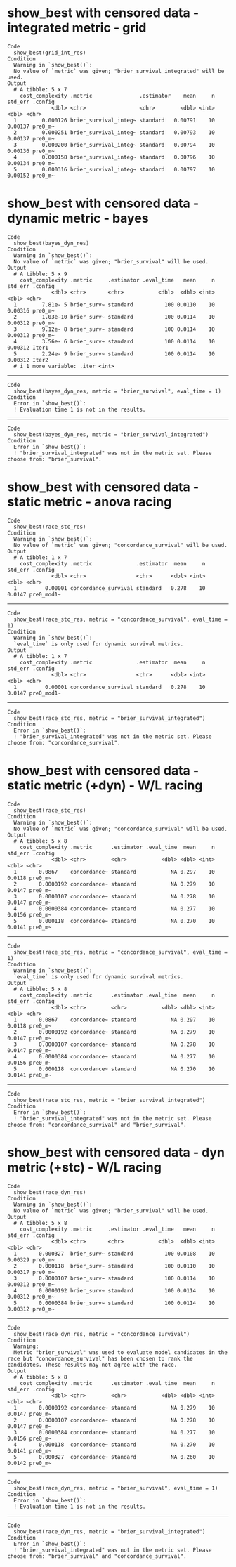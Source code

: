 # show_best with censored data - integrated metric - grid

    Code
      show_best(grid_int_res)
    Condition
      Warning in `show_best()`:
      No value of `metric` was given; "brier_survival_integrated" will be used.
    Output
      # A tibble: 5 x 7
        cost_complexity .metric               .estimator    mean     n std_err .config
                  <dbl> <chr>                 <chr>        <dbl> <int>   <dbl> <chr>  
      1        0.000126 brier_survival_integ~ standard   0.00791    10 0.00137 pre0_m~
      2        0.000251 brier_survival_integ~ standard   0.00793    10 0.00137 pre0_m~
      3        0.000200 brier_survival_integ~ standard   0.00794    10 0.00136 pre0_m~
      4        0.000158 brier_survival_integ~ standard   0.00796    10 0.00134 pre0_m~
      5        0.000316 brier_survival_integ~ standard   0.00797    10 0.00152 pre0_m~

# show_best with censored data - dynamic metric - bayes

    Code
      show_best(bayes_dyn_res)
    Condition
      Warning in `show_best()`:
      No value of `metric` was given; "brier_survival" will be used.
    Output
      # A tibble: 5 x 9
        cost_complexity .metric     .estimator .eval_time   mean     n std_err .config
                  <dbl> <chr>       <chr>           <dbl>  <dbl> <int>   <dbl> <chr>  
      1        7.81e- 5 brier_surv~ standard          100 0.0110    10 0.00316 pre0_m~
      2        1.03e-10 brier_surv~ standard          100 0.0114    10 0.00312 pre0_m~
      3        9.12e- 8 brier_surv~ standard          100 0.0114    10 0.00312 pre0_m~
      4        3.56e- 6 brier_surv~ standard          100 0.0114    10 0.00312 Iter1  
      5        2.24e- 9 brier_surv~ standard          100 0.0114    10 0.00312 Iter2  
      # i 1 more variable: .iter <int>

---

    Code
      show_best(bayes_dyn_res, metric = "brier_survival", eval_time = 1)
    Condition
      Error in `show_best()`:
      ! Evaluation time 1 is not in the results.

---

    Code
      show_best(bayes_dyn_res, metric = "brier_survival_integrated")
    Condition
      Error in `show_best()`:
      ! "brier_survival_integrated" was not in the metric set. Please choose from: "brier_survival".

# show_best with censored data - static metric - anova racing

    Code
      show_best(race_stc_res)
    Condition
      Warning in `show_best()`:
      No value of `metric` was given; "concordance_survival" will be used.
    Output
      # A tibble: 1 x 7
        cost_complexity .metric              .estimator  mean     n std_err .config   
                  <dbl> <chr>                <chr>      <dbl> <int>   <dbl> <chr>     
      1         0.00001 concordance_survival standard   0.278    10  0.0147 pre0_mod1~

---

    Code
      show_best(race_stc_res, metric = "concordance_survival", eval_time = 1)
    Condition
      Warning in `show_best()`:
      `eval_time` is only used for dynamic survival metrics.
    Output
      # A tibble: 1 x 7
        cost_complexity .metric              .estimator  mean     n std_err .config   
                  <dbl> <chr>                <chr>      <dbl> <int>   <dbl> <chr>     
      1         0.00001 concordance_survival standard   0.278    10  0.0147 pre0_mod1~

---

    Code
      show_best(race_stc_res, metric = "brier_survival_integrated")
    Condition
      Error in `show_best()`:
      ! "brier_survival_integrated" was not in the metric set. Please choose from: "concordance_survival".

# show_best with censored data - static metric (+dyn) - W/L racing

    Code
      show_best(race_stc_res)
    Condition
      Warning in `show_best()`:
      No value of `metric` was given; "concordance_survival" will be used.
    Output
      # A tibble: 5 x 8
        cost_complexity .metric      .estimator .eval_time  mean     n std_err .config
                  <dbl> <chr>        <chr>           <dbl> <dbl> <int>   <dbl> <chr>  
      1       0.0867    concordance~ standard           NA 0.297    10  0.0118 pre0_m~
      2       0.0000192 concordance~ standard           NA 0.279    10  0.0147 pre0_m~
      3       0.0000107 concordance~ standard           NA 0.278    10  0.0147 pre0_m~
      4       0.0000384 concordance~ standard           NA 0.277    10  0.0156 pre0_m~
      5       0.000118  concordance~ standard           NA 0.270    10  0.0141 pre0_m~

---

    Code
      show_best(race_stc_res, metric = "concordance_survival", eval_time = 1)
    Condition
      Warning in `show_best()`:
      `eval_time` is only used for dynamic survival metrics.
    Output
      # A tibble: 5 x 8
        cost_complexity .metric      .estimator .eval_time  mean     n std_err .config
                  <dbl> <chr>        <chr>           <dbl> <dbl> <int>   <dbl> <chr>  
      1       0.0867    concordance~ standard           NA 0.297    10  0.0118 pre0_m~
      2       0.0000192 concordance~ standard           NA 0.279    10  0.0147 pre0_m~
      3       0.0000107 concordance~ standard           NA 0.278    10  0.0147 pre0_m~
      4       0.0000384 concordance~ standard           NA 0.277    10  0.0156 pre0_m~
      5       0.000118  concordance~ standard           NA 0.270    10  0.0141 pre0_m~

---

    Code
      show_best(race_stc_res, metric = "brier_survival_integrated")
    Condition
      Error in `show_best()`:
      ! "brier_survival_integrated" was not in the metric set. Please choose from: "concordance_survival" and "brier_survival".

# show_best with censored data - dyn metric (+stc) - W/L racing

    Code
      show_best(race_dyn_res)
    Condition
      Warning in `show_best()`:
      No value of `metric` was given; "brier_survival" will be used.
    Output
      # A tibble: 5 x 8
        cost_complexity .metric     .estimator .eval_time   mean     n std_err .config
                  <dbl> <chr>       <chr>           <dbl>  <dbl> <int>   <dbl> <chr>  
      1       0.000327  brier_surv~ standard          100 0.0108    10 0.00329 pre0_m~
      2       0.000118  brier_surv~ standard          100 0.0110    10 0.00317 pre0_m~
      3       0.0000107 brier_surv~ standard          100 0.0114    10 0.00312 pre0_m~
      4       0.0000192 brier_surv~ standard          100 0.0114    10 0.00312 pre0_m~
      5       0.0000384 brier_surv~ standard          100 0.0114    10 0.00312 pre0_m~

---

    Code
      show_best(race_dyn_res, metric = "concordance_survival")
    Condition
      Warning:
      Metric "brier_survival" was used to evaluate model candidates in the race but "concordance_survival" has been chosen to rank the candidates. These results may not agree with the race.
    Output
      # A tibble: 5 x 8
        cost_complexity .metric      .estimator .eval_time  mean     n std_err .config
                  <dbl> <chr>        <chr>           <dbl> <dbl> <int>   <dbl> <chr>  
      1       0.0000192 concordance~ standard           NA 0.279    10  0.0147 pre0_m~
      2       0.0000107 concordance~ standard           NA 0.278    10  0.0147 pre0_m~
      3       0.0000384 concordance~ standard           NA 0.277    10  0.0156 pre0_m~
      4       0.000118  concordance~ standard           NA 0.270    10  0.0141 pre0_m~
      5       0.000327  concordance~ standard           NA 0.260    10  0.0142 pre0_m~

---

    Code
      show_best(race_dyn_res, metric = "brier_survival", eval_time = 1)
    Condition
      Error in `show_best()`:
      ! Evaluation time 1 is not in the results.

---

    Code
      show_best(race_dyn_res, metric = "brier_survival_integrated")
    Condition
      Error in `show_best()`:
      ! "brier_survival_integrated" was not in the metric set. Please choose from: "brier_survival" and "concordance_survival".

